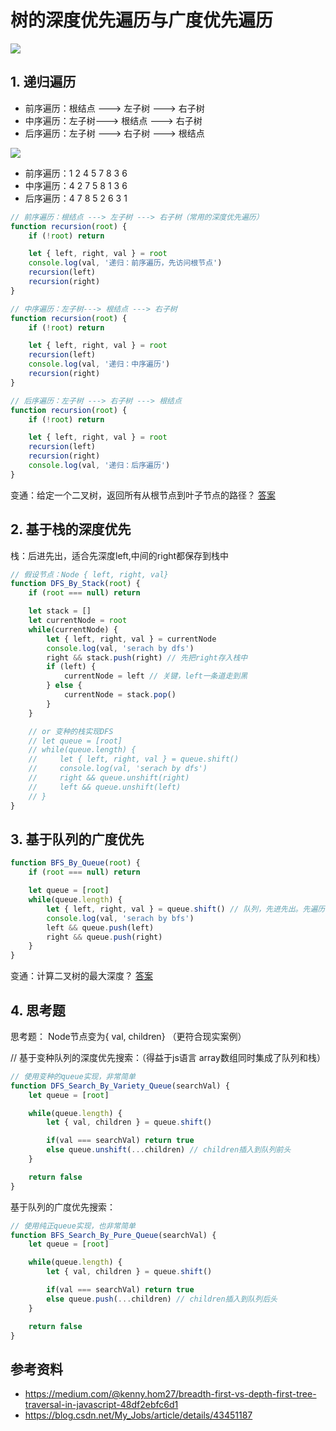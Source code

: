 # 树的深度优先遍历与广度优先遍历

![](https://miro.medium.com/max/640/0*miG6xdyYzdvrB67S.gif)

## 1. 递归遍历

* 前序遍历：根结点 ---> 左子树 ---> 右子树
* 中序遍历：左子树---> 根结点 ---> 右子树
* 后序遍历：左子树 ---> 右子树 ---> 根结点

![](https://img-blog.csdn.net/20150204101904649?watermark/2/text/aHR0cDovL2Jsb2cuY3Nkbi5uZXQvTXlfSm9icw==/font/5a6L5L2T/fontsize/400/fill/I0JBQkFCMA==/dissolve/70/gravity/Center)

* 前序遍历：1  2  4  5  7  8  3  6
* 中序遍历：4  2  7  5  8  1  3  6
* 后序遍历：4  7  8  5  2  6  3  1

``` js
// 前序遍历：根结点 ---> 左子树 ---> 右子树（常用的深度优先遍历）
function recursion(root) {
    if (!root) return

    let { left, right, val } = root
    console.log(val, '递归：前序遍历，先访问根节点')
    recursion(left)
    recursion(right)
}

// 中序遍历：左子树---> 根结点 ---> 右子树
function recursion(root) {
    if (!root) return

    let { left, right, val } = root
    recursion(left)
    console.log(val, '递归：中序遍历')
    recursion(right)
}

// 后序遍历：左子树 ---> 右子树 ---> 根结点
function recursion(root) {
    if (!root) return

    let { left, right, val } = root
    recursion(left)
    recursion(right)
    console.log(val, '递归：后序遍历')
}
```

变通：给定一个二叉树，返回所有从根节点到叶子节点的路径？ [答案](https://github.com/lq782655835/leetcode/blob/master/src/tree/depth-first-search/binary-tree-paths.js)

## 2. 基于栈的深度优先

栈：后进先出，适合先深度left,中间的right都保存到栈中

``` js
// 假设节点：Node { left, right, val}
function DFS_By_Stack(root) {
    if (root === null) return

    let stack = []
    let currentNode = root
    while(currentNode) {
        let { left, right, val } = currentNode
        console.log(val, 'serach by dfs')
        right && stack.push(right) // 先把right存入栈中
        if (left) {
            currentNode = left // 关键，left一条道走到黑
        } else {
            currentNode = stack.pop()
        }
    }

    // or 变种的栈实现DFS
    // let queue = [root]
    // while(queue.length) {
    //     let { left, right, val } = queue.shift()
    //     console.log(val, 'serach by dfs')
    //     right && queue.unshift(right)
    //     left && queue.unshift(left)
    // }
}
```

## 3. 基于队列的广度优先

``` js
function BFS_By_Queue(root) {
    if (root === null) return

    let queue = [root]
    while(queue.length) {
        let { left, right, val } = queue.shift() // 队列，先进先出。先遍历顶层节点
        console.log(val, 'serach by bfs')
        left && queue.push(left)
        right && queue.push(right)
    }
}
```

变通：计算二叉树的最大深度？ [答案](https://github.com/lq782655835/leetcode/blob/master/src/tree/maximum-depth-of-binary-tree.js)

## 4. 思考题

思考题： Node节点变为{ val, children} （更符合现实案例）

// 基于变种队列的深度优先搜索：（得益于js语言 array数组同时集成了队列和栈）
``` js
// 使用变种的queue实现，非常简单
function DFS_Search_By_Variety_Queue(searchVal) {
    let queue = [root]

    while(queue.length) {
        let { val, children } = queue.shift()

        if(val === searchVal) return true
        else queue.unshift(...children) // children插入到队列前头
    }

    return false
}
```

基于队列的广度优先搜索：
``` js
// 使用纯正queue实现，也非常简单
function BFS_Search_By_Pure_Queue(searchVal) {
    let queue = [root]

    while(queue.length) {
        let { val, children } = queue.shift()

        if(val === searchVal) return true
        else queue.push(...children) // children插入到队列后头
    }

    return false
}
```

## 参考资料

* https://medium.com/@kenny.hom27/breadth-first-vs-depth-first-tree-traversal-in-javascript-48df2ebfc6d1
* https://blog.csdn.net/My_Jobs/article/details/43451187
